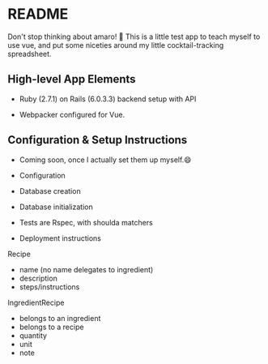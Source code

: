 # README

Don't stop thinking about amaro! 🥃 This is a little test app to teach myself to use vue, and put some niceties around my little cocktail-tracking spreadsheet.

## High-level App Elements

* Ruby (2.7.1) on Rails (6.0.3.3) backend setup with API

* Webpacker configured for Vue.

## Configuration & Setup Instructions
* Coming soon, once I actually set them up myself.😄

* Configuration

* Database creation

* Database initialization

* Tests are Rspec, with shoulda matchers

* Deployment instructions




Recipe
- name (no name delegates to ingredient)
- description
- steps/instructions

IngredientRecipe
- belongs to an ingredient
- belongs to a recipe
- quantity
- unit
- note

